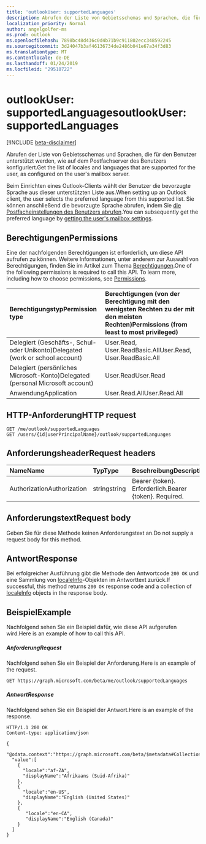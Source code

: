 ```yaml
---
title: 'outlookUser: supportedLanguages'
description: Abrufen der Liste von Gebietsschemas und Sprachen, die für den Benutzer unterstützt werden, wie auf dem Postfachserver des Benutzers konfiguriert.
localization_priority: Normal
author: angelgolfer-ms
ms.prod: outlook
ms.openlocfilehash: 7898bc48d436c0d4b71b9c911802ecc348592245
ms.sourcegitcommit: 3d24047b3af46136734de2486b041e67a34f3d83
ms.translationtype: MT
ms.contentlocale: de-DE
ms.lasthandoff: 01/24/2019
ms.locfileid: "29510722"
---
```

# <a name="outlookuser-supportedlanguages"></a><span data-ttu-id="9fb9c-103">outlookUser: supportedLanguages</span><span class="sxs-lookup"><span data-stu-id="9fb9c-103">outlookUser: supportedLanguages</span></span>

[!INCLUDE [beta-disclaimer](../../includes/beta-disclaimer.md)]

<span data-ttu-id="9fb9c-104">Abrufen der Liste von Gebietsschemas und Sprachen, die für den Benutzer unterstützt werden, wie auf dem Postfachserver des Benutzers konfiguriert.</span><span class="sxs-lookup"><span data-stu-id="9fb9c-104">Get the list of locales and languages that are supported for the user, as configured on the user's mailbox server.</span></span>

<span data-ttu-id="9fb9c-105">Beim Einrichten eines Outlook-Clients wählt der Benutzer die bevorzugte Sprache aus dieser unterstützten Liste aus.</span><span class="sxs-lookup"><span data-stu-id="9fb9c-105">When setting up an Outlook client, the user selects the preferred language from this supported list.</span></span> <span data-ttu-id="9fb9c-106">Sie können anschließend die bevorzugte Sprache abrufen, indem Sie [die Postfacheinstellungen des Benutzers abrufen](user-get-mailboxsettings.md).</span><span class="sxs-lookup"><span data-stu-id="9fb9c-106">You can subsequently get the preferred language by [getting the user's mailbox settings](user-get-mailboxsettings.md).</span></span>


## <a name="permissions"></a><span data-ttu-id="9fb9c-107">Berechtigungen</span><span class="sxs-lookup"><span data-stu-id="9fb9c-107">Permissions</span></span>
<span data-ttu-id="9fb9c-p102">Eine der nachfolgenden Berechtigungen ist erforderlich, um diese API aufrufen zu können. Weitere Informationen, unter anderem zur Auswahl von Berechtigungen, finden Sie im Artikel zum Thema [Berechtigungen](/graph/permissions-reference).</span><span class="sxs-lookup"><span data-stu-id="9fb9c-p102">One of the following permissions is required to call this API. To learn more, including how to choose permissions, see [Permissions](/graph/permissions-reference).</span></span>

|<span data-ttu-id="9fb9c-110">Berechtigungstyp</span><span class="sxs-lookup"><span data-stu-id="9fb9c-110">Permission type</span></span>      | <span data-ttu-id="9fb9c-111">Berechtigungen (von der Berechtigung mit den wenigsten Rechten zu der mit den meisten Rechten)</span><span class="sxs-lookup"><span data-stu-id="9fb9c-111">Permissions (from least to most privileged)</span></span>              |
|:--------------------|:---------------------------------------------------------|
|<span data-ttu-id="9fb9c-112">Delegiert (Geschäfts-, Schul- oder Unikonto)</span><span class="sxs-lookup"><span data-stu-id="9fb9c-112">Delegated (work or school account)</span></span> | <span data-ttu-id="9fb9c-113">User.Read, User.ReadBasic.All</span><span class="sxs-lookup"><span data-stu-id="9fb9c-113">User.Read, User.ReadBasic.All</span></span>    |
|<span data-ttu-id="9fb9c-114">Delegiert (persönliches Microsoft-Konto)</span><span class="sxs-lookup"><span data-stu-id="9fb9c-114">Delegated (personal Microsoft account)</span></span> | <span data-ttu-id="9fb9c-115">User.Read</span><span class="sxs-lookup"><span data-stu-id="9fb9c-115">User.Read</span></span>    |
|<span data-ttu-id="9fb9c-116">Anwendung</span><span class="sxs-lookup"><span data-stu-id="9fb9c-116">Application</span></span> | <span data-ttu-id="9fb9c-117">User.Read.All</span><span class="sxs-lookup"><span data-stu-id="9fb9c-117">User.Read.All</span></span> |

## <a name="http-request"></a><span data-ttu-id="9fb9c-118">HTTP-Anforderung</span><span class="sxs-lookup"><span data-stu-id="9fb9c-118">HTTP request</span></span>
<!-- { "blockType": "ignored" } -->
```http
GET /me/outlook/supportedLanguages
GET /users/{id|userPrincipalName}/outlook/supportedLanguages
```
## <a name="request-headers"></a><span data-ttu-id="9fb9c-119">Anforderungsheader</span><span class="sxs-lookup"><span data-stu-id="9fb9c-119">Request headers</span></span>
| <span data-ttu-id="9fb9c-120">Name</span><span class="sxs-lookup"><span data-stu-id="9fb9c-120">Name</span></span>       | <span data-ttu-id="9fb9c-121">Typ</span><span class="sxs-lookup"><span data-stu-id="9fb9c-121">Type</span></span> | <span data-ttu-id="9fb9c-122">Beschreibung</span><span class="sxs-lookup"><span data-stu-id="9fb9c-122">Description</span></span>|
|:---------------|:--------|:----------|
| <span data-ttu-id="9fb9c-123">Authorization</span><span class="sxs-lookup"><span data-stu-id="9fb9c-123">Authorization</span></span>  | <span data-ttu-id="9fb9c-124">string</span><span class="sxs-lookup"><span data-stu-id="9fb9c-124">string</span></span>  | <span data-ttu-id="9fb9c-p103">Bearer {token}. Erforderlich.</span><span class="sxs-lookup"><span data-stu-id="9fb9c-p103">Bearer {token}. Required.</span></span> |


## <a name="request-body"></a><span data-ttu-id="9fb9c-127">Anforderungstext</span><span class="sxs-lookup"><span data-stu-id="9fb9c-127">Request body</span></span>
<span data-ttu-id="9fb9c-128">Geben Sie für diese Methode keinen Anforderungstext an.</span><span class="sxs-lookup"><span data-stu-id="9fb9c-128">Do not supply a request body for this method.</span></span>

## <a name="response"></a><span data-ttu-id="9fb9c-129">Antwort</span><span class="sxs-lookup"><span data-stu-id="9fb9c-129">Response</span></span>
<span data-ttu-id="9fb9c-130">Bei erfolgreicher Ausführung gibt die Methode den Antwortcode `200 OK` und eine Sammlung von [localeInfo](../resources/localeinfo.md)-Objekten im Antworttext zurück.</span><span class="sxs-lookup"><span data-stu-id="9fb9c-130">If successful, this method returns `200 OK` response code and a collection of [localeInfo](../resources/localeinfo.md) objects in the response body.</span></span>

## <a name="example"></a><span data-ttu-id="9fb9c-131">Beispiel</span><span class="sxs-lookup"><span data-stu-id="9fb9c-131">Example</span></span>
<span data-ttu-id="9fb9c-132">Nachfolgend sehen Sie ein Beispiel dafür, wie diese API aufgerufen wird.</span><span class="sxs-lookup"><span data-stu-id="9fb9c-132">Here is an example of how to call this API.</span></span>
##### <a name="request"></a><span data-ttu-id="9fb9c-133">Anforderung</span><span class="sxs-lookup"><span data-stu-id="9fb9c-133">Request</span></span>
<span data-ttu-id="9fb9c-134">Nachfolgend sehen Sie ein Beispiel der Anforderung.</span><span class="sxs-lookup"><span data-stu-id="9fb9c-134">Here is an example of the request.</span></span>
<!-- {
  "blockType": "request",
  "name": "user_supportedlanguages"
}-->
```http
GET https://graph.microsoft.com/beta/me/outlook/supportedLanguages
```

##### <a name="response"></a><span data-ttu-id="9fb9c-135">Antwort</span><span class="sxs-lookup"><span data-stu-id="9fb9c-135">Response</span></span>
<span data-ttu-id="9fb9c-136">Nachfolgend sehen Sie ein Beispiel der Antwort.</span><span class="sxs-lookup"><span data-stu-id="9fb9c-136">Here is an example of the response.</span></span> 
<!-- {
  "blockType": "response",
  "truncated": true,
  "@odata.type": "microsoft.graph.localeInfo",
  "isCollection": true
} -->
```http
HTTP/1.1 200 OK
Content-type: application/json

{
  "@odata.context":"https://graph.microsoft.com/beta/$metadata#Collection(microsoft.graph.localeInfo)",
  "value":[
    {
      "locale":"af-ZA",
      "displayName":"Afrikaans (Suid-Afrika)"
    },
    {
      "locale":"en-US",
      "displayName":"English (United States)"
    },
    {
       "locale":"en-CA",
       "displayName":"English (Canada)"
    }
  ]
}
```

<!-- uuid: 8fcb5dbc-d5aa-4681-8e31-b001d5168d79
2015-10-25 14:57:30 UTC -->
<!--
{
  "type": "#page.annotation",
  "description": "user: supportedLanguages",
  "keywords": "",
  "section": "documentation",
  "tocPath": "",
  "suppressions": [
    "Error: /api-reference/beta/api/outlookuser-supportedlanguages.md:\r\n      Exception processing links.\r\n    System.ArgumentException: Link Definition was null. Link text: !INCLUDE [beta-disclaimer](../../includes/beta-disclaimer.md)\r\n      at ApiDoctor.Validation.DocFile.get_LinkDestinations()\r\n      at ApiDoctor.Validation.DocSet.ValidateLinks(Boolean includeWarnings, String[] relativePathForFiles, IssueLogger issues, Boolean requireFilenameCaseMatch, Boolean printOrphanedFiles)"
  ]
}
-->
